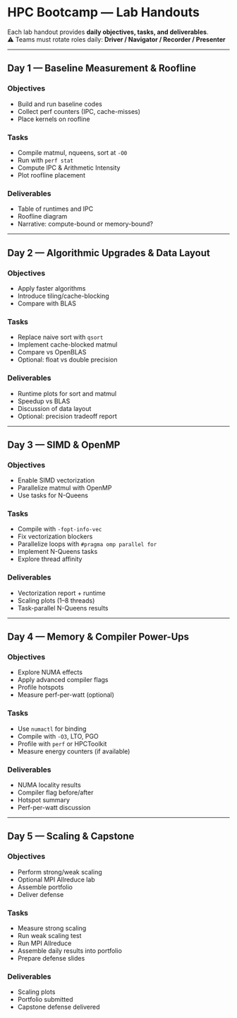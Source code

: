 # HPC Bootcamp — Lab Handouts

Each lab handout provides **daily objectives, tasks, and deliverables**.  
⚠️ Teams must rotate roles daily: **Driver / Navigator / Recorder / Presenter**

---

## Day 1 — Baseline Measurement & Roofline
### Objectives
- Build and run baseline codes
- Collect perf counters (IPC, cache-misses)
- Place kernels on roofline

### Tasks
- Compile matmul, nqueens, sort at `-O0`
- Run with `perf stat`
- Compute IPC & Arithmetic Intensity
- Plot roofline placement

### Deliverables
- Table of runtimes and IPC
- Roofline diagram
- Narrative: compute-bound or memory-bound?

---

## Day 2 — Algorithmic Upgrades & Data Layout
### Objectives
- Apply faster algorithms
- Introduce tiling/cache-blocking
- Compare with BLAS

### Tasks
- Replace naive sort with `qsort`
- Implement cache-blocked matmul
- Compare vs OpenBLAS
- Optional: float vs double precision

### Deliverables
- Runtime plots for sort and matmul
- Speedup vs BLAS
- Discussion of data layout
- Optional: precision tradeoff report

---

## Day 3 — SIMD & OpenMP
### Objectives
- Enable SIMD vectorization
- Parallelize matmul with OpenMP
- Use tasks for N-Queens

### Tasks
- Compile with `-fopt-info-vec`
- Fix vectorization blockers
- Parallelize loops with `#pragma omp parallel for`
- Implement N-Queens tasks
- Explore thread affinity

### Deliverables
- Vectorization report + runtime
- Scaling plots (1–8 threads)
- Task-parallel N-Queens results

---

## Day 4 — Memory & Compiler Power-Ups
### Objectives
- Explore NUMA effects
- Apply advanced compiler flags
- Profile hotspots
- Measure perf-per-watt (optional)

### Tasks
- Use `numactl` for binding
- Compile with `-O3`, LTO, PGO
- Profile with `perf` or HPCToolkit
- Measure energy counters (if available)

### Deliverables
- NUMA locality results
- Compiler flag before/after
- Hotspot summary
- Perf-per-watt discussion

---

## Day 5 — Scaling & Capstone
### Objectives
- Perform strong/weak scaling
- Optional MPI Allreduce lab
- Assemble portfolio
- Deliver defense

### Tasks
- Measure strong scaling
- Run weak scaling test
- Run MPI Allreduce
- Assemble daily results into portfolio
- Prepare defense slides

### Deliverables
- Scaling plots
- Portfolio submitted
- Capstone defense delivered
